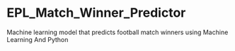 # EPL_Match_Winner_Predictor
Machine learning model that predicts football match winners using Machine Learning And Python
